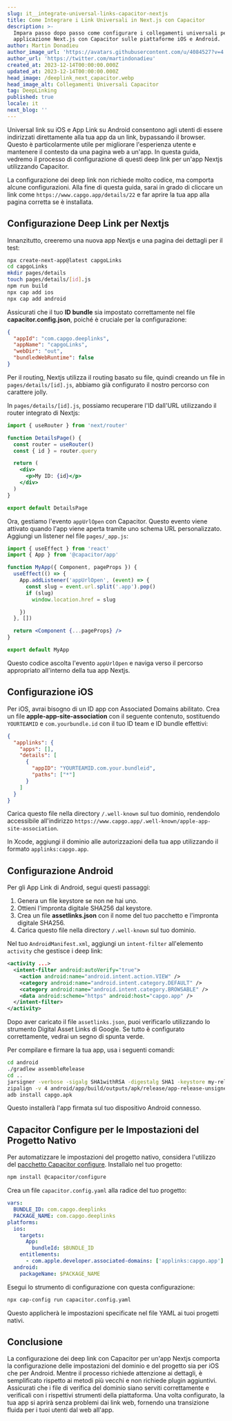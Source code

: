 ```yaml
---
slug: it__integrate-universal-links-capacitor-nextjs
title: Come Integrare i Link Universali in Next.js con Capacitor
description: >-
  Impara passo dopo passo come configurare i collegamenti universali per la tua
  applicazione Next.js con Capacitor sulle piattaforme iOS e Android.
author: Martin Donadieu
author_image_url: 'https://avatars.githubusercontent.com/u/4084527?v=4'
author_url: 'https://twitter.com/martindonadieu'
created_at: 2023-12-14T00:00:00.000Z
updated_at: 2023-12-14T00:00:00.000Z
head_image: /deeplink_next_capacitor.webp
head_image_alt: Collegamenti Universali Capacitor
tag: DeepLinking
published: true
locale: it
next_blog: ''
---
```


Universal link su iOS e App Link su Android consentono agli utenti di essere indirizzati direttamente alla tua app da un link, bypassando il browser. Questo è particolarmente utile per migliorare l'esperienza utente e mantenere il contesto da una pagina web a un'app. In questa guida, vedremo il processo di configurazione di questi deep link per un'app Nextjs utilizzando Capacitor.

La configurazione dei deep link non richiede molto codice, ma comporta alcune configurazioni. Alla fine di questa guida, sarai in grado di cliccare un link come `https://www.capgo.app/details/22` e far aprire la tua app alla pagina corretta se è installata.

## Configurazione Deep Link per Nextjs

Innanzitutto, creeremo una nuova app Nextjs e una pagina dei dettagli per il test:

```sh
npx create-next-app@latest capgoLinks
cd capgoLinks
mkdir pages/details
touch pages/details/[id].js
npm run build
npx cap add ios
npx cap add android
```

Assicurati che il tuo **ID bundle** sia impostato correttamente nel file **capacitor.config.json**, poiché è cruciale per la configurazione:

```json
{
  "appId": "com.capgo.deeplinks",
  "appName": "capgoLinks",
  "webDir": "out",
  "bundledWebRuntime": false
}
```

Per il routing, Nextjs utilizza il routing basato su file, quindi creando un file in `pages/details/[id].js`, abbiamo già configurato il nostro percorso con carattere jolly.

In `pages/details/[id].js`, possiamo recuperare l'ID dall'URL utilizzando il router integrato di Nextjs:

```jsx
import { useRouter } from 'next/router'

function DetailsPage() {
  const router = useRouter()
  const { id } = router.query

  return (
    <div>
      <p>My ID: {id}</p>
    </div>
  )
}

export default DetailsPage
```

Ora, gestiamo l'evento `appUrlOpen` con Capacitor. Questo evento viene attivato quando l'app viene aperta tramite uno schema URL personalizzato. Aggiungi un listener nel file `pages/_app.js`:

```jsx
import { useEffect } from 'react'
import { App } from '@capacitor/app'

function MyApp({ Component, pageProps }) {
  useEffect(() => {
    App.addListener('appUrlOpen', (event) => {
      const slug = event.url.split('.app').pop()
      if (slug)
        window.location.href = slug

    })
  }, [])

  return <Component {...pageProps} />
}

export default MyApp
```

Questo codice ascolta l'evento `appUrlOpen` e naviga verso il percorso appropriato all'interno della tua app Nextjs.

## Configurazione iOS

Per iOS, avrai bisogno di un ID app con Associated Domains abilitato. Crea un file **apple-app-site-association** con il seguente contenuto, sostituendo `YOURTEAMID` e `com.yourbundle.id` con il tuo ID team e ID bundle effettivi:

```json
{
  "applinks": {
    "apps": [],
    "details": [
      {
        "appID": "YOURTEAMID.com.your.bundleid",
        "paths": ["*"]
      }
    ]
  }
}
```

Carica questo file nella directory `/.well-known` sul tuo dominio, rendendolo accessibile all'indirizzo `https://www.capgo.app/.well-known/apple-app-site-association`.

In Xcode, aggiungi il dominio alle autorizzazioni della tua app utilizzando il formato `applinks:capgo.app`.

## Configurazione Android

Per gli App Link di Android, segui questi passaggi:

1. Genera un file keystore se non ne hai uno.
2. Ottieni l'impronta digitale SHA256 dal keystore.
3. Crea un file **assetlinks.json** con il nome del tuo pacchetto e l'impronta digitale SHA256.
4. Carica questo file nella directory `/.well-known` sul tuo dominio.

Nel tuo `AndroidManifest.xml`, aggiungi un `intent-filter` all'elemento `activity` che gestisce i deep link:

```xml
<activity ...>
  <intent-filter android:autoVerify="true">
    <action android:name="android.intent.action.VIEW" />
    <category android:name="android.intent.category.DEFAULT" />
    <category android:name="android.intent.category.BROWSABLE" />
    <data android:scheme="https" android:host="capgo.app" />
  </intent-filter>
</activity>
```

Dopo aver caricato il file `assetlinks.json`, puoi verificarlo utilizzando lo strumento Digital Asset Links di Google. Se tutto è configurato correttamente, vedrai un segno di spunta verde.

Per compilare e firmare la tua app, usa i seguenti comandi:

```sh
cd android
./gradlew assembleRelease
cd ..
jarsigner -verbose -sigalg SHA1withRSA -digestalg SHA1 -keystore my-release-key.keystore android/app/build/outputs/apk/release/app-release-unsigned.apk alias_name
zipalign -v 4 android/app/build/outputs/apk/release/app-release-unsigned.apk capgo.apk
adb install capgo.apk
```

Questo installerà l'app firmata sul tuo dispositivo Android connesso.

## Capacitor Configure per le Impostazioni del Progetto Nativo

Per automatizzare le impostazioni del progetto nativo, considera l'utilizzo del [pacchetto Capacitor configure](https://github.com/ionic-team/capacitor-configure/). Installalo nel tuo progetto:

```sh
npm install @capacitor/configure
```

Crea un file `capacitor.config.yaml` alla radice del tuo progetto:

```yaml
vars:
  BUNDLE_ID: com.capgo.deeplinks
  PACKAGE_NAME: com.capgo.deeplinks
platforms:
  ios:
    targets:
      App:
        bundleId: $BUNDLE_ID
    entitlements:
      - com.apple.developer.associated-domains: ['applinks:capgo.app']
  android:
    packageName: $PACKAGE_NAME
```

Esegui lo strumento di configurazione con questa configurazione:

```sh
npx cap-config run capacitor.config.yaml
```

Questo applicherà le impostazioni specificate nel file YAML ai tuoi progetti nativi.

## Conclusione

La configurazione dei deep link con Capacitor per un'app Nextjs comporta la configurazione delle impostazioni del dominio e del progetto sia per iOS che per Android. Mentre il processo richiede attenzione ai dettagli, è semplificato rispetto ai metodi più vecchi e non richiede plugin aggiuntivi. Assicurati che i file di verifica del dominio siano serviti correttamente e verificali con i rispettivi strumenti della piattaforma. Una volta configurato, la tua app si aprirà senza problemi dai link web, fornendo una transizione fluida per i tuoi utenti dal web all'app.